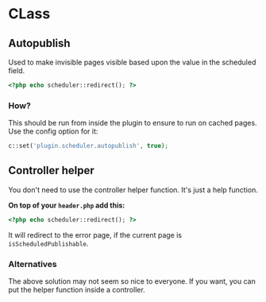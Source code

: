 # CLass

## Autopublish

Used to make invisible pages visible based upon the value in the scheduled field.
```php
<?php echo scheduler::redirect(); ?>
```

### How?

This should be run from inside the plugin to ensure to run on cached pages. Use the config option for it:

```php
c::set('plugin.scheduler.autopublish', true);
```

## Controller helper

You don't need to use the controller helper function. It's just a help function.

**On top of your `header.php` add this:**

```php
<?php echo scheduler::redirect(); ?>
```

It will redirect to the error page, if the current page is `isScheduledPublishable`.

### Alternatives

The above solution may not seem so nice to everyone. If you want, you can put the helper function inside a controller.
